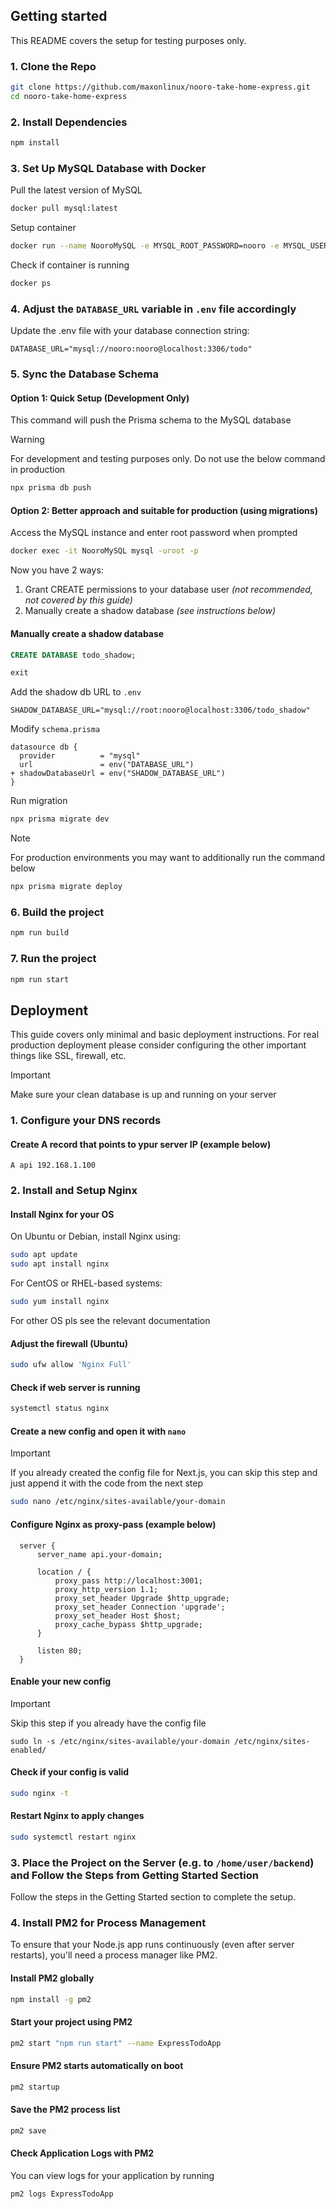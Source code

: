 ## Getting started

This README covers the setup for testing purposes only.

### 1. Clone the Repo

```bash
git clone https://github.com/maxonlinux/nooro-take-home-express.git
cd nooro-take-home-express
```

### 2. Install Dependencies

```bash
npm install
```

### 3. Set Up MySQL Database with Docker

Pull the latest version of MySQL

```bash
docker pull mysql:latest
```

Setup container

```bash
docker run --name NooroMySQL -e MYSQL_ROOT_PASSWORD=nooro -e MYSQL_USER=nooro -e MYSQL_DATABASE=todo -e MYSQL_PASSWORD=nooro -p 3306:3306 -d mysql:latest
```

Check if container is running

```bash
docker ps
```

### 4. Adjust the `DATABASE_URL` variable in `.env` file accordingly

Update the .env file with your database connection string:

```
DATABASE_URL="mysql://nooro:nooro@localhost:3306/todo"
```

### 5. Sync the Database Schema

#### Option 1: Quick Setup (Development Only)

This command will push the Prisma schema to the MySQL database

> [!WARNING]  
> For development and testing purposes only. Do not use the below command in production

```bash
npx prisma db push
```

#### Option 2: Better approach and suitable for production (using migrations)

Access the MySQL instance and enter root password when prompted

```bash
docker exec -it NooroMySQL mysql -uroot -p
```

Now you have 2 ways:

1. Grant CREATE permissions to your database user _(not recommended, not covered by this guide)_
2. Manually create a shadow database _(see instructions below)_

#### Manually create a shadow database

```SQL
CREATE DATABASE todo_shadow;
```

```SQL
exit
```

Add the shadow db URL to `.env`

```
SHADOW_DATABASE_URL="mysql://root:nooro@localhost:3306/todo_shadow"
```

Modify `schema.prisma`

```
datasource db {
  provider          = "mysql"
  url               = env("DATABASE_URL")
+ shadowDatabaseUrl = env("SHADOW_DATABASE_URL")
}
```

Run migration

```bash
npx prisma migrate dev
```

> [!NOTE]  
> For production environments you may want to additionally run the command below

```bash
npx prisma migrate deploy
```

### 6. Build the project

```bash
npm run build
```

### 7. Run the project

```bash
npm run start
```

## Deployment

This guide covers only minimal and basic deployment instructions. For real production deployment please consider configuring the other important things like SSL, firewall, etc.

> [!IMPORTANT]
> Make sure your clean database is up and running on your server

### 1. Configure your DNS records

#### Create A record that points to ypur server IP (example below)

```text
A api 192.168.1.100
```

### 2. Install and Setup Nginx

#### Install Nginx for your OS

On Ubuntu or Debian, install Nginx using:

```bash
sudo apt update
sudo apt install nginx
```

For CentOS or RHEL-based systems:

```bash
sudo yum install nginx
```

For other OS pls see the relevant documentation

#### Adjust the firewall (Ubuntu)

```bash
sudo ufw allow 'Nginx Full'
```

#### Check if web server is running

```bash
systemctl status nginx
```

#### Create a new config and open it with `nano`

> [!IMPORTANT]
> If you already created the config file for Next.js, you can skip this step and just append it with the code from the next step

```bash
sudo nano /etc/nginx/sites-available/your-domain
```

#### Configure Nginx as proxy-pass (example below)

```nginx
  server {
      server_name api.your-domain;

      location / {
          proxy_pass http://localhost:3001;
          proxy_http_version 1.1;
          proxy_set_header Upgrade $http_upgrade;
          proxy_set_header Connection 'upgrade';
          proxy_set_header Host $host;
          proxy_cache_bypass $http_upgrade;
      }

      listen 80;
  }
```

#### Enable your new config

> [!IMPORTANT]
> Skip this step if you already have the config file

```
sudo ln -s /etc/nginx/sites-available/your-domain /etc/nginx/sites-enabled/
```

#### Check if your config is valid

```bash
sudo nginx -t
```

#### Restart Nginx to apply changes

```bash
sudo systemctl restart nginx
```

### 3. Place the Project on the Server (e.g. to `/home/user/backend`) and Follow the Steps from Getting Started Section

Follow the steps in the Getting Started section to complete the setup.

### 4. Install PM2 for Process Management

To ensure that your Node.js app runs continuously (even after server restarts), you'll need a process manager like PM2.

#### Install PM2 globally

```bash
npm install -g pm2
```

#### Start your project using PM2

```bash
pm2 start "npm run start" --name ExpressTodoApp
```

#### Ensure PM2 starts automatically on boot

```bash
pm2 startup
```

#### Save the PM2 process list

```bash
pm2 save
```

#### Check Application Logs with PM2

You can view logs for your application by running

```bash
pm2 logs ExpressTodoApp
```
